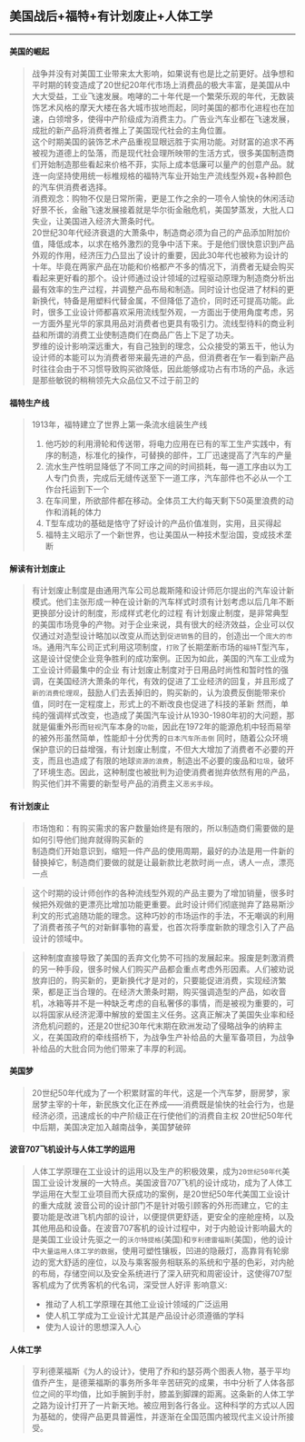 ## 美国战后+福特+有计划废止+人体工学
-------------------------------------

#### 美国的崛起
> 战争并没有对美国工业带来太大影响，如果说有也是比之前更好。战争想和平时期的转变造成了20世纪20年代市场上消费品的极大丰富，是美国从中大大受益，工业飞速发展。咆哮的二十年代是一个繁荣乐观的年代，无数装饰艺术风格的摩天大楼在各大城市拔地而起，同时美国的都市化进程也在加速，白领增多，使得中产阶级成为消费主力。广告业汽车业都在飞速发展，成批的新产品将消费者推上了美国现代社会的主角位置。  
> 这个时期美国的装饰艺术产品重视显眼远胜于实用功能。对财富的追求不再被视为道德上的坠落，而是现代社会理所映带的生活方式，很多美国制造商们开始制造那些看起来价格不菲，实际上成本低廉可以量产的创意产品。就连一向坚持使用统一标椎规格的福特汽车业开始生产流线型外观+各种颜色的汽车供消费者选择。  
> 消费观念：购物不仅是日常所需，更是工作之余的一项令人愉快的休闲活动  
> 好景不长，金融飞速发展接着就是华尔街金融危机，美国梦蒸发，大批人口失业，让美国进入经济大萧条时代。  
> 20世纪30年代经济衰退的大萧条中，制造商必须为自己的产品添加附加价值，降低成本，以求在格外激烈的竞争中活下来。于是他们很快意识到产品外观的作用，经济压力凸显出了设计的重要，因此30年代也被称为设计的十年。毕竟在两家产品在功能和价格都产不多的情况下，消费者无疑会购买看起来更好看的那个。设计师通过设计领域的过程驱动原理为制造商分析出最有效率的生产过程，并调整产品布局和制造。同时设计也促进了材料的更新换代，特备是用塑料代替金属，不但降低了造价，同时还可提高功能。此时，很多工业设计师都喜欢采用流线型外观，一方面出于使用角度考虑，另一方面外星光华的家具用品对消费者也更具有吸引力。流线型待料的商业利益和所谓的消费工业使制造商们在商品广告上下足了功夫。  
> 罗维的设计影响深远重大，有自己独到的理念，公众接受的第五干，他认为设计师的本能可以为消费者带来最先进的产品，但消费者在乍一看到新产品时往往会由于不习惯导致购买欲降低，因此能够成功占有市场的产品，永远是那些敏锐的稍稍领先大众品位又不过于前卫的

#### 福特生产线
> 1913年，福特建立了世界上第一条流水组装生产线  
> 1. 他巧妙的利用滑轮和传送带，将电力应用在已有的军工生产实践中，有序的制造，标准化的操作，可替换的部件，工厂迅速提高了汽车的产量  
> 2. 流水生产性明显降低了不同工序之间的时间损耗，每一道工序由以为工人专门负责，完成后无缝传送至下一道工序，汽车部件也不必从一个工作台托运到下一个  
> 3. 在车间里，所欲部件都在移动。全体员工大约每天剩下50英里浪费的动作和消耗的体力
> 4. T型车成功的基础是恪守了好设计的产品价值准则，实用，且买得起
> 5. 福特主义昭示了一个新世界，也让美国从一种技术型治国，变成技术垄断

#### 解读有计划废止
> 有计划废止制度是由通用汽车公司总裁斯隆和设计师厄尔提出的汽车设计新模式。他们主张形成一种在设计新的汽车样式时须有计划考虑以后几年不断更换部分设计的制度，形成样式老化的过程
> 有计划废止制度，是非常典型的美国市场竞争的产物。对于企业来说，具有很大的经济效益，企业可以仅仅通过对造型设计略加以改变从而达到`促进销售`的目的，创造出一个`庞大的市场`。通用汽车公司正式利用这项制度，`打败`了长期垄断市场的`福特`T型汽车，这是设计促使企业竞争胜利的成功案例。正因为如此，美国的汽车工业成为工业设计师最集中的企业
> 有计划废止制度对于日用品时尚性和暂时性的强调，在美国经济大萧条的年代，有效的促进了工业经济的回复，并且形成了`新的消费伦理观`，鼓励人们去丢掉旧的，购买新的，认为浪费反倒能带来价值，同时在一定程度上，形式上的不断改良也促进了科技的革新
> 然而，单纯的强调样式改变，也造成了美国汽车设计从1930-1980年初的大问题，那就是偏重外形而`轻视`汽车本身的`功能`，因此在1972年的能源危机中轻而易举的被外形虽然简单，性能却十分优秀的`日本汽车所击倒`
> 同时，随着公众环境保护意识的日益增强，有计划废止制度，不但大大增加了消费者不必要的开支，而且也造成了有限的地球`资源的浪费`，制造出不必要的废品和`垃圾`，破坏了环境生态。因此，这种制度也被批判为迫使消费者抛弃依然有用的产品，购买他们并不需要的新型号产品的消费主义`恶劣手段`。
#### 有计划废止
> 市场饱和：有购买需求的客户数量始终是有限的，所以制造商们需要做的是如何引导他们抛弃就得购买新的  
> 制造商们开始意识到，缩短一件产品的使用周期，最好的办法是用一件新的替换掉它，制造商们要做的就是让最新款比老款时尚一点，诱人一点，漂亮一点  

> 这个时期的设计师创作的各种流线型外观的产品主要为了增加销量，很多时候把外观做的更漂亮比增加功能更重要。此时设计师们彻底抛弃了路易斯沙利文的形式追随功能的理念。这种巧妙的市场运作的手法，不无嘲讽的利用了消费者孩子气的对新鲜事物的喜爱，也首次将季度新款的理念引入了产品设计的领域中。  
 
> 这种制度直接导致了美国的丢弃文化势不可挡的发展起来。报废是刺激消费的另一种手段，很多时候人们购买产品都会重点考虑外形因素。人们被劝说放弃旧的，购买新的，更新换代才是对的，只要能促进消费，实现经济繁荣，都是正当合理的。在经济大萧条时期，购买强调造型的产品，如收音机，冰箱等并不是一种缺乏考虑的自私奢侈的事情，而是被视为重要的，可以将国家从经济泥潭中解放的爱国主义任务。这真正解决了美国失业率和经济危机问题的，还是20世纪30年代末期在欧洲发动了侵略战争的纳粹主义，在美国政府的牵线搭桥下，为战争生产补给品的大量军备项目，为战争补给品的大批合同为他们带来了丰厚的利润。

#### 美国梦
> 20世纪50年代成为了一个积累财富的年代，这是一个汽车梦，厨房梦，家居梦主宰的十年，新民族文化正在养成——消费既是愉快的社会行为，也是经济必须，迅速成长的中产阶级正在行使他们的消费自主权
> 20世纪50年代中后期，美国决定加入越南战争，美国梦破碎

#### 波音707飞机设计与人体工学的运用
> 人体工学原理在工业设计的运用以及生产的积极效果，成为`20世纪50年代`美国工业设计发展的一大特点。美国波音707飞机的设计成功，成为了人体工学运用在大型工业项目而大获成功的案例，是20世纪50年代美国工业设计的重大成就
> 波音公司的设计部门不是针对吸引顾客的外形而建立，它的主要功能是改进飞机内部的设计，以便提供更舒适，更安全的座舱座椅，以及其他用品和设备。在波音707客机的设计过程中，对于内舱设计影响最大的是美国工业设计先驱之一的`沃尔特提格`(美国)和`亨利德雷福斯`(美国)，他的设计中`大量运用人体工学的数据`，使用可塑性镶板，凹进的隐蔽灯，高靠背有轮廓边的宽大舒适的座位，以及与乘客服务相联系的系统和宁基的色彩，对内舱的布局，存储空间以及安全系统进行了深入研究和周密设计，这使得707型客机成为了优秀客机的代名词，深受世人好评
> 影响意义:
> - 推动了人机工学原理在其他工业设计领域的广泛运用
> - 使人机工学成为工业设计尤其是产品设计必须遵循的学科
> - 使为人设计的思想深入人心
#### 人体工学
> 亨利德莱福斯《为人的设计》，使用了乔和约瑟芬两个图表人物，基于平均值乔产生，是德莱福斯的事务所多年辛苦研究的成果，书中分析了人体各部位之间的平均值，比如手腕到手肘，膝盖到脚踝的距离。这条新的人体工学之路为设计打开了一片新天地。被应用到各行各业。这种科学的方式以人因为基础的，使得产品更具普遍性，并逐渐在全国范围内被现代主义设计所接受。

